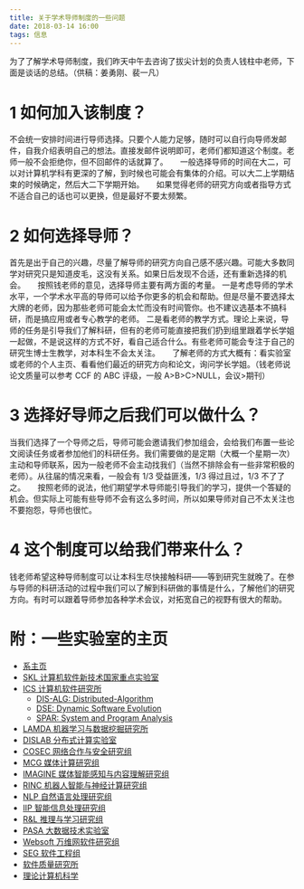 ```yaml
---
title: 关于学术导师制度的一些问题
date: 2018-03-14 16:00
tags: 信息
---
```


为了了解学术导师制度，我们昨天中午去咨询了拔尖计划的负责人钱柱中老师，下面是谈话的总结。（供稿：姜勇刚、裴一凡）

# 1 如何加入该制度？
不会统一安排时间进行导师选择。只要个人能力足够，随时可以自行向导师发邮件，自我介绍表明自己的想法。直接发邮件说明即可，老师们都知道这个制度。老师一般不会拒绝你，但不回邮件的话就算了。
　
一般选择导师的时间在大二，可以对计算机学科有更深的了解，到时候也可能会有集体的介绍。可以大二上学期结束的时候确定，然后大二下学期开始。
　
如果觉得老师的研究方向或者指导方式不适合自己的话也可以更换，但是最好不要太频繁。

# 2 如何选择导师？
首先是出于自己的兴趣，尽量了解导师的研究方向自己感不感兴趣。可能大多数同学对研究只是知道皮毛，这没有关系。如果日后发现不合适，还有重新选择的机会。
　
按照钱老师的意见，选择导师主要有两方面的考量。
一是考虑导师的学术水平，一个学术水平高的导师可以给予你更多的机会和帮助。但是尽量不要选择太大牌的老师，因为那些老师可能会太忙而没有时间管你。也不建议选基本不搞科研，而是搞应用或者专心教学的老师。
二是看老师的教学方式。理论上来说，导师的任务是引导我们了解科研，但有的老师可能直接把我们扔到组里跟着学长学姐一起做，不是说这样的方式不好，看自己适合什么。有些老师可能会专注于自己的研究生博士生教学，对本科生不会太关注。
　
了解老师的方式大概有：看实验室或老师的个人主页、看看他们最近的研究方向和论文，询问学长学姐。（钱老师说论文质量可以参考 CCF 的 ABC 评级，一般 A>B>C>NULL，会议>期刊）

# 3 选择好导师之后我们可以做什么？
当我们选择了一个导师之后，导师可能会邀请我们参加组会，会给我们布置一些论文阅读任务或者参加他们的科研任务。我们需要做的是定期（大概一个星期一次）主动和导师联系，因为一般老师不会主动找我们（当然不排除会有一些非常积极的老师）。从往届的情况来看，一般会有 1/3 受益匪浅，1/3 得过且过，1/3 不了了之。
　
按照老师的说法，他们期望学术导师能引导我们的学习，提供一个答疑的机会。但实际上可能有些导师不会有这么多时间，所以如果导师对自己不太关注也不要抱怨，导师也很忙。

# 4 这个制度可以给我们带来什么？
钱老师希望这种导师制度可以让本科生尽快接触科研——等到研究生就晚了。在参与导师的科研活动的过程中我们可以了解到科研做的事情是什么，了解他们的研究方向。有时可以跟着导师参加各种学术会议，对拓宽自己的视野有很大的帮助。

# 附：一些实验室的主页

- [系主页](https://cs.nju.edu.cn)
- [SKL 计算机软件新技术国家重点实验室](http://keysoftlab.nju.edu.cn/)
- [ICS 计算机软件研究所](http://moon.nju.edu.cn/)
	- [DIS-ALG: Distributed-Algorithm](http://www.bigoh.net/wiki)
	- [DSE: Dynamic Software Evolution](http://moon.nju.edu.cn/dse/)
	- [SPAR: System and Program Analysis](http://moon.nju.edu.cn/spar/)
- [LAMDA 机器学习与数据挖掘研究所](http://lamda.nju.edu.cn)
- [DISLAB 分布式计算实验室](http://dislab.nju.edu.cn/)
- [COSEC 网络合作与安全研究组](http://cosec.nju.edu.cn/)
- [MCG 媒体计算研究组](http://mcg.nju.edu.cn/)
- [IMAGINE 媒体智能感知与内容理解研究组](http://cs.nju.edu.cn/lutong/)
- [RINC 机器人智能与神经计算研究组](http://cs.nju.edu.cn/rinc)
- [NLP 自然语言处理研究组](http://nlp.nju.edu.cn/)
- [IIP 智能信息处理研究组](http://iip.nju.edu.cn)
- [R&L 推理与学习研究组](http://cs.nju.edu.cn/rl)
- [PASA 大数据技术实验室](http://pasa-bigdata.nju.edu.cn/)
- [Websoft 万维网软件研究组](http://ws.nju.edu.cn/?lang=chinese)
- [SEG 软件工程组](http://seg.nju.edu.cn/)
- [软件质量研究所](http://jisq.nju.edu.cn/)
- [理论计算机科学](http://tcs.nju.edu.cn/yinyt)